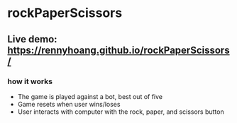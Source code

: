 # rockPaperScissors

## Live demo: https://rennyhoang.github.io/rockPaperScissors/

### how it works

- The game is played against a bot, best out of five
- Game resets when user wins/loses
- User interacts with computer with the rock, paper, and scissors button
